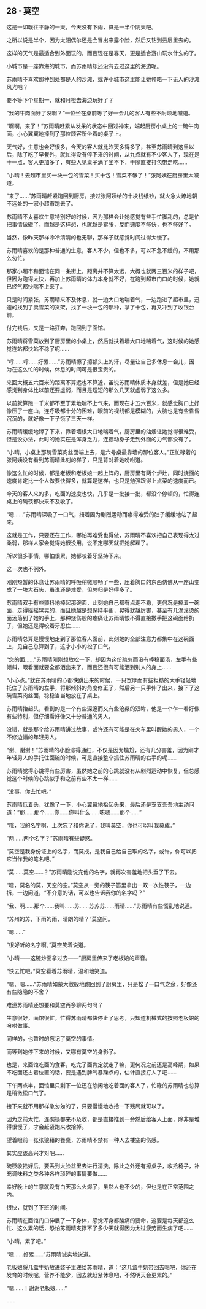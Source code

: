 ## 28 · 莫空

这是一如既往平静的一天，今天没有下雨，算是一半个阴天吧。

之所以说是半个，因为太阳偶尔还是会冒出来露个脸，然后又钻到云层里去的。

这样的天气是最适合到外面玩的，而且现在是春天，更是适合游山玩水什么的了。

小城市是一座靠海的城市，而苏雨晴却还没有去过这里的海边呢。

苏雨晴不喜欢那种到处都是人的沙滩，或许小城市这里能让她领略一下无人的沙滩风光吧？

要不等下个星期一，就和月橙去海边玩好了？

“我的牛肉面好了没啊？”一位坐在桌前等了好一会儿的客人有些不耐烦地喊道。

“啊啊，来了！”苏雨晴赶紧从发呆的状态中回过神来，端起厨房小桌上的一碗牛肉面，小心翼翼地捧到了那位顾客所坐着的桌子上。

天气好，生意也会好很多，今天的客人就比昨天多得多了，甚至苏雨晴到这里以后，除了吃了早餐外，就忙得没有停下来的时间，从九点就有不少客人了，现在是十一点，客人更加多了，有些人见桌子满了坐不下，干脆直接打包带走吃……

“小晴！去超市里买一块一包的雪菜！买十包！雪菜不够了！”张阿姨在厨房里大喊道。

“来了……”苏雨晴赶紧跑回到厨房，接过张阿姨给的十块钱纸钞，就火急火燎地朝不远处的一家小超市跑去了。

苏雨晴不太喜欢生意特别好的时候，因为那样会让她感觉有些手忙脚乱的，总是怕把事情做砸了，而越是这样想，也就越是紧张，反而速度不够快，也不够好了。

当然，像昨天那样冷冷清清的也无聊，那样子就感觉时间过得太慢了。

苏雨晴喜欢的是那种普通的生意，客人不少，但也不多，可以不急不缓的，不用那么匆忙。

那家小超市和面馆在同一条街上，距离并不算太远，大概也就两三百米的样子吧，但因为跑得太快，再加上苏雨晴的体力本身就不好，在跑到超市门口的时候，她就已经气都快喘不上来了。

只是时间紧张，苏雨晴来不及休息，就一边大口地喘着气，一边跑进了超市里，迅速的找到了卖雪菜的货架，找了一块一包的那种，拿了十包，再又冲到了收银台前。

付完钱后，又是一路狂奔，跑回到了面馆。

苏雨晴将雪菜放到了厨房里的小桌上，然后就扶着墙大口地喘着气，这时候的她感觉连站都快站不稳了呢……

“呼……呼……好累……”苏雨晴擦了擦额头上的汗，尽量让自己多休息一会儿，因为在这么忙的时候，休息的时间可是很宝贵的。

来回大概五六百米的距离不算远也不算近，虽说苏雨晴体质本身就差，但是她已经感觉到身体比以前还要虚弱，而且是短短的那么几天就虚弱了这么多。

以前就算跑一千米都不至于累地喘不上气来，而现在才五六百米，就感觉胸口上好像压了一座山，连呼吸都十分的困难，眼前的视线都是模糊的，大脑也是有些昏昏沉沉的，就好像一下子饿了三天一样。

苏雨晴缓缓地蹲了下来，靠着墙根大口地喘着气，厨房里的油烟让她觉得很难受，但是没办法，此时的她实在是浑身乏力，连挪动身子走到外面的力气都没有了。

“小晴，小桌上那碗雪菜肉丝面端上去，是六号桌最靠墙的那位客人。”正忙碌着的张阿姨没有看到苏雨晴此刻的样子，只是背对着她吩咐道。

像这么忙的时候，都是老板和老板娘一起上阵的，厨房里有两个炉灶，同时烧面的速度肯定比一个人做要快得多，就算是这样，也只是勉强跟得上点菜的速度而已。

今天的客人来的多，吃面的速度也快，几乎是一批接一批，都没个停顿的，忙得连桌上的碗筷都快来不及收了。

“嗯……”苏雨晴深吸了一口气，捂着因为剧烈运动而疼得难受的肚子缓缓地站了起来。

这就是工作，只要还在工作，哪怕再难受也得做，苏雨晴不喜欢把自己表现得太过柔弱，那样人家会觉得她很没用，说不定哪天就把她解雇了。

所以很多事情，哪怕很累，她都咬着牙坚持下来。

这一次也不例外。

刚刚短暂的休息让苏雨晴的呼吸稍微顺畅了一些，压着胸口的东西仿佛从一座山变成了一块大石头，虽说还是难受，但总归是好得多了。

苏雨晴双手有些颤抖地捧起那碗面，此刻她自己都有点走不稳，更何况是捧着一碗面，走得摇摇晃晃的，而且她越是想保持平衡，晃得就越厉害，甚至有几滴滚烫的面汤落到了她的手上，那种烧伤般的疼痛让苏雨晴恨不得直接撒手把这碗面给扔了，但她还是得咬着牙忍住……

苏雨晴总算是慢慢地走到了那位客人面前，此刻她的全部注意力都集中在这碗面上，见自己总算到了，这才小小的松了口气。

“您的面……”苏雨晴刚刚想放松一下，却因为这份疏忽而没有捧稳面汤，左手有些倾斜，眼看面就要全都洒出来了，而且还很有可能洒到别人的身上……

“小心点。”就在苏雨晴的心都快跳出来的时候，一只宽厚而有些粗糙的大手轻轻地托住了苏雨晴的左手，将那倾斜的角度修正了，然后另一只手伸了出来，接下了这碗雪菜肉丝面，稳稳当当地放在了桌上。

苏雨晴抬起头，看到的是一个有些深邃而又有些沧桑的双眸，他是一个乍一看好像有些特别，但仔细看好像又十分普通的男人。

没错，就是那个给苏雨晴讲过故事，或许还有可能是在火车里叫醒她的男人，一个不修边幅的年轻男人。

“谢、谢谢！”苏雨晴的小脸涨得通红，不仅是因为尴尬，还有几分害羞，因为刚才年轻男人的手托住面碗的时候，可是直接整个抓住苏雨晴的右手的呢……

苏雨晴觉得心跳得有些厉害，虽然她之前的心跳就没有从剧烈运动中恢复，但总感觉这个时候的心跳似乎和之前有些不太一样……

“没事，你去忙吧。”

苏雨晴低着头，犹豫了一下，小心翼翼地抬起头来，最后还是支支吾吾地主动问道：“那……那个……你……你叫什么……咳嗯……那个……”

“哦，我的名字啊，上次忘了和你说了，我叫莫空，你也可以叫我莫成。”

“两……两个名字？”苏雨晴有些疑惑。

“莫空是我身份证上的名字，而莫成，是我自己给自己取的名字，或许，你可以把它当作我的笔名吧。”

“莫……莫空……？”苏雨晴刚说完他的名字，就再次害羞地把头垂了下去。

“嗯，莫名的莫，天空的空。”莫空从一旁的筷子篓里拿出一双一次性筷子，一边拆，一边问道，“不介意的话，可以也告诉我你的名字吗？”

“我、啊……那个……我叫……苏……苏苏苏……雨晴……”苏雨晴有些慌乱地说道。

“苏州的苏，下雨的雨，晴朗的晴？”莫空问。

“嗯……”

“很好听的名字啊。”莫空笑着说道。

“小晴——这碗炒面拿过去——”厨房里传来了老板娘的声音。

“快去忙吧。”莫空看着苏雨晴，温和地笑道。

“嗯、嗯……”苏雨晴如蒙大赦般地跑回到了厨房里，只是松了一口气之余，好像还有些隐隐的不舍？

难道苏雨晴还想要和莫空再多聊两句吗？

生意很好，面馆很忙，忙得苏雨晴都快停止了思考，只知道机械式的按照老板娘的吩咐做事。

同样的，也暂时的忘记了莫空的事情。

而等到她停下来的时候，又哪有莫空的身影了。

也是，来面馆吃面的食客，吃完了面肯定就走了嘛，更何况之前还是高峰期，如果不吃面还占着位置的话，要是遇到脾气暴躁点的，估计直接打人了吧……

下午两点半，面馆里只剩下一位还在悠闲地吃着面的客人了，忙碌的苏雨晴也总算是稍微松口气了。

接下来就不用那样急匆匆的了，只要慢慢地收拾一下残局就可以了。

因为之前太忙，连碗筷都来不及收，都是直接推到一旁然后给客人上面，除非是堆得很慢了，才会赶紧跑来收拾掉。

望着眼前一张张狼藉的餐桌，苏雨晴不禁有一种人去楼空的伤感。

其实应该高兴才对吧……

碗筷收拾好后，要丢到大脸盆里去进行清洗，除此之外还有擦桌子，收拾椅子，补充调味料之类各种各样琐碎的事情要做……

幸好晚上的生意就没有白天那么火爆了，虽然人也不少的，但也是在正常范围之内。

很快，就到了下班的时间。

苏雨晴在面馆门口伸展了一下身体，感觉浑身都酸痛的要命，这要是每天都这么忙、这么累的话，恐怕苏雨晴支撑不了多少天就得因为太过疲劳而生病了吧……

“小晴，累了吧。”

“嗯……好累……”苏雨晴诚实地说道。

老板娘将几盒牛奶放进袋子里递给苏雨晴，道：“这几盒牛奶带回去喝吧，你还在发育的时候呢，营养不能少，回去就赶紧休息吧，不然明天会更累的。”

“嗯……！谢谢老板娘……”

……
